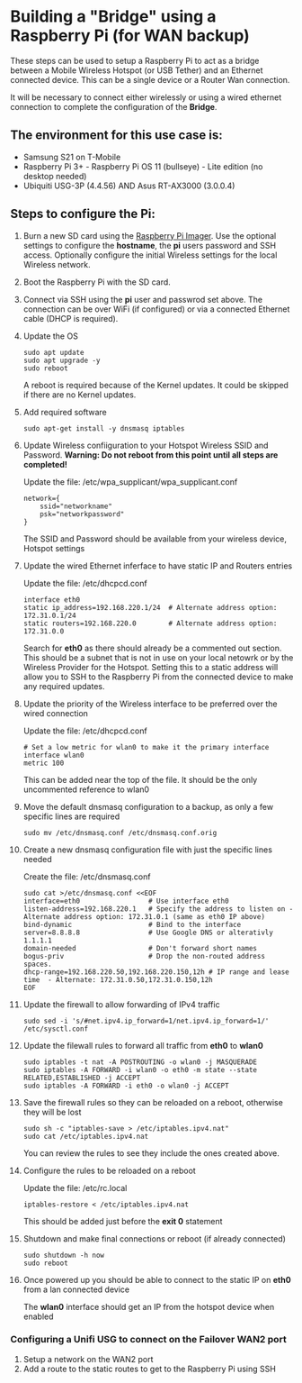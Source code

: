 
# Building a "Bridge" using a Raspberry Pi (for WAN backup)

These steps can be used to setup a Raspberry Pi to act as a bridge between a Mobile Wireless Hotspot (or USB Tether) and an Ethernet connected device.  This can be a single device or a Router Wan connection.


It will be necessary to connect either wirelessly or using a wired ethernet connection to complete the configuration of the **Bridge**.


## The environment for this use case is:
* Samsung S21 on T-Mobile
* Raspberry Pi 3+ - Raspberry Pi OS 11 (bullseye) - Lite edition (no desktop needed)
* Ubiquiti USG-3P (4.4.56) AND Asus RT-AX3000 (3.0.0.4)

## Steps to configure the Pi:

1.  Burn a new SD card using the [Raspberry Pi Imager](https://www.raspberrypi.com/software/).  Use the optional settings to configure the **hostname**, the **pi** users password and SSH access.   Optionally configure the initial Wireless settings for the local Wireless network.

2.  Boot the Raspberry Pi with the SD card.

3.  Connect via SSH using the **pi** user and passwrod set above.  The connection can be over WiFi (if configured) or via a connected Ethernet cable (DHCP is required).

4.  Update the OS
    ```
    sudo apt update
    sudo apt upgrade -y
    sudo reboot
    ```
    A reboot is required because of the Kernel updates.  It could be skipped if there are no Kernel updates.

5.  Add required software
    ```
    sudo apt-get install -y dnsmasq iptables
    ```

6.  Update Wireless confiiguration to your Hotspot Wireless SSID and Password.  **Warning: Do not reboot from this point until all steps are completed!**

    Update the file: /etc/wpa_supplicant/wpa_supplicant.conf
    ```
    network={
        ssid="networkname"
        psk="networkpassword"
    }
    ```
    The SSID and Password should be available from your wireless device, Hotspot settings

7.  Update the wired Ethernet inferface to have static IP and Routers entries

    Update the file: /etc/dhcpcd.conf
    ```
    interface eth0
    static ip_address=192.168.220.1/24  # Alternate address option: 172.31.0.1/24
    static routers=192.168.220.0        # Alternate address option: 172.31.0.0
    ```
    Search for **eth0** as there should already be a commented out section.  This should be a subnet that is not in use on your local netowrk or by the Wireless Provider for the Hotspot.  Setting this to a static address will allow you to SSH to the Raspberry Pi from the connected device to make any required updates.

8.  Update the priority of the Wireless interface to be preferred over the wired connection

    Update the file: /etc/dhcpcd.conf
    ```
    # Set a low metric for wlan0 to make it the primary interface
    interface wlan0
    metric 100
    ```
    This can be added near the top of the file.  It should be the only uncommented reference to wlan0

9.  Move the default dnsmasq configuration to a backup, as only a few specific lines are required
    ```
    sudo mv /etc/dnsmasq.conf /etc/dnsmasq.conf.orig
    ```

10. Create a new dnsmasq configuration file with just the specific lines needed

    Create the file: /etc/dnsmasq.conf
    ```
    sudo cat >/etc/dnsmasq.conf <<EOF
    interface=eth0                 # Use interface eth0  
    listen-address=192.168.220.1   # Specify the address to listen on - Alternate address option: 172.31.0.1 (same as eth0 IP above)
    bind-dynamic                   # Bind to the interface
    server=8.8.8.8                 # Use Google DNS or alterativly 1.1.1.1
    domain-needed                  # Don't forward short names  
    bogus-priv                     # Drop the non-routed address spaces.  
    dhcp-range=192.168.220.50,192.168.220.150,12h # IP range and lease time  - Alternate: 172.31.0.50,172.31.0.150,12h
    EOF

    ```

11. Update the firewall to allow forwarding of IPv4 traffic
    ```
    sudo sed -i 's/#net.ipv4.ip_forward=1/net.ipv4.ip_forward=1/' /etc/sysctl.conf
    ```

12. Update the filewall rules to forward all traffic from **eth0** to **wlan0**
    ```
    sudo iptables -t nat -A POSTROUTING -o wlan0 -j MASQUERADE
    sudo iptables -A FORWARD -i wlan0 -o eth0 -m state --state RELATED,ESTABLISHED -j ACCEPT  
    sudo iptables -A FORWARD -i eth0 -o wlan0 -j ACCEPT
    ```

13. Save the firewall rules so they can be reloaded on a reboot, otherwise they will be lost
    ```
    sudo sh -c "iptables-save > /etc/iptables.ipv4.nat"
    sudo cat /etc/iptables.ipv4.nat
    ```
    You can review the rules to see they include the ones created above.

14. Configure the rules to be reloaded on a reboot

    Update the file: /etc/rc.local
    ```
    iptables-restore < /etc/iptables.ipv4.nat
    ```
    This should be added just before the **exit 0** statement

15. Shutdown and make final connections or reboot (if already connected)
    ```
    sudo shutdown -h now
    sudo reboot
    ```

16. Once powered up you should be able to connect to the static IP on **eth0** from a lan connected device

    The **wlan0** interface should get an IP from the hotspot device when enabled

### Configuring a Unifi USG to connect on the Failover WAN2 port

1.  Setup a network on the WAN2 port
2.  Add a route to the static routes to get to the Raspberry Pi using SSH

